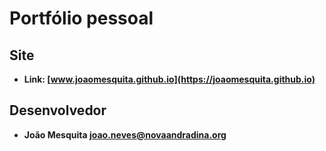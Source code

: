# Portfólio pessoal

## Site
  * **Link: [www.joaomesquita.github.io](https://joaomesquita.github.io)**

## Desenvolvedor
  * **João Mesquita [joao.neves@novaandradina.org]()**
